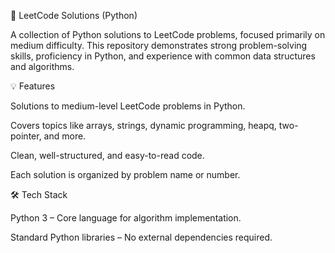 🧩 LeetCode Solutions (Python)

A collection of Python solutions to LeetCode problems, focused primarily on medium difficulty. This repository demonstrates strong problem-solving skills, proficiency in Python, and experience with common data structures and algorithms.

💡 Features

Solutions to medium-level LeetCode problems in Python.

Covers topics like arrays, strings, dynamic programming, heapq, two-pointer, and more.

Clean, well-structured, and easy-to-read code.

Each solution is organized by problem name or number.

🛠️ Tech Stack

Python 3 – Core language for algorithm implementation.

Standard Python libraries – No external dependencies required.
